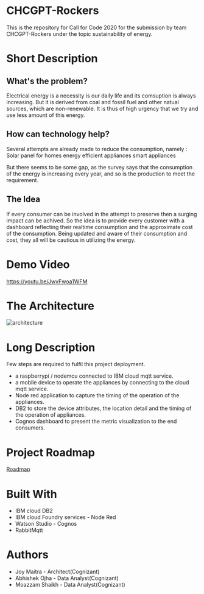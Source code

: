 # CHCGPT-Rockers
This is the repository for Call for Code 2020 for the submission by team CHCGPT-Rockers under the topic sustainability of energy.

# Short Description
## What's the problem?

Electrical energy is a necessity is our daily life and its comsuption is always increasing. But it is derived from coal and fossil fuel and other natual sources, which are non-renewable.
It is thus of high urgency that we try and use less amount of this energy.

## How can technology help?

Several attempts are already made to reduce the consumption, namely :
Solar panel for homes
energy efficient appliances
smart appliances

But there seems to be some gap, as the survey says that the consumption of the energy is increasing every year, and so is the production to meet the requirement.

## The Idea

If every consumer can be involved in the attempt to preserve then a surging impact can be achived. So the idea is to provide every customer with a dashboard reflecting their realtime consumption and the approximate cost of the consumption. 
Being updated and aware of their consumption and cost, they all will be cautious in utilizing the energy.


# Demo Video
https://youtu.be/JwvFwoa1WFM

# The Architecture

![architecture](https://user-images.githubusercontent.com/41389493/89035447-96466500-d358-11ea-92c8-bb39f8956b73.PNG)


# Long Description

Few steps are required to fulfil this project deployment.
- a raspberrypi / nodemcu connected to IBM cloud mqtt service.
- a mobile device to operate the appliances by connecting to the cloud mqtt service.
- Node red application to capture the timing of the operation of the appliances.
- DB2 to store the device attributes, the location detail and the timing of the operation of appliances.
- Cognos dashboard to present the metric visualization to the end consumers. 

# Project Roadmap
[Roadmap](roadmap.pptx)

# Built With

- IBM cloud DB2
- IBM cloud Foundry services - Node Red
- Watson Studio - Cognos
- RabbitMqtt

# Authors
- Joy Maitra - Architect(Cognizant)
- Abhishek Ojha - Data Analyst(Cognizant)
- Moazzam Shaikh - Data Analyst(Cognizant)


